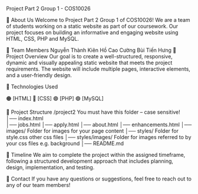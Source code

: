 Project Part 2 Group 1 - COS10026

📌 About Us
Welcome to Project Part 2 Group 1 of COS10026! We are a team of students working on a static website as part of our coursework. Our project focuses on building an informative and engaging website using HTML, CSS, PHP and MySQL.

👥 Team Members
Nguyễn Thành Kiên
Hồ Cao Cường
Bùi Tiến Hưng
🚀 Project Overview
Our goal is to create a well-structured, responsive, dynamic and visually appealing static website that meets the project requirements. The website will include multiple pages, interactive elements, and a user-friendly design.

🔧 Technologies Used

🟠 [HTML]
🔵 [CSS]
🟣 [PHP]
🟢 [MySQL]

📂 Project Structure
/project2           You must have this folder – case sensitive!
│── index.html      
│── jobs.html 
│── apply.html
│── about.html 
│── enhancements.html
│── images/         Folder for images for your page content
│── styles/         Folder for style.css other css files
│── styles/images/  Folder for images referred to by your css files e.g. background
│── README.md  

📅 Timeline
We aim to complete the project within the assigned timeframe, following a structured development approach that includes planning, design, implementation, and testing.

📩 Contact
If you have any questions or suggestions, feel free to reach out to any of our team members!

